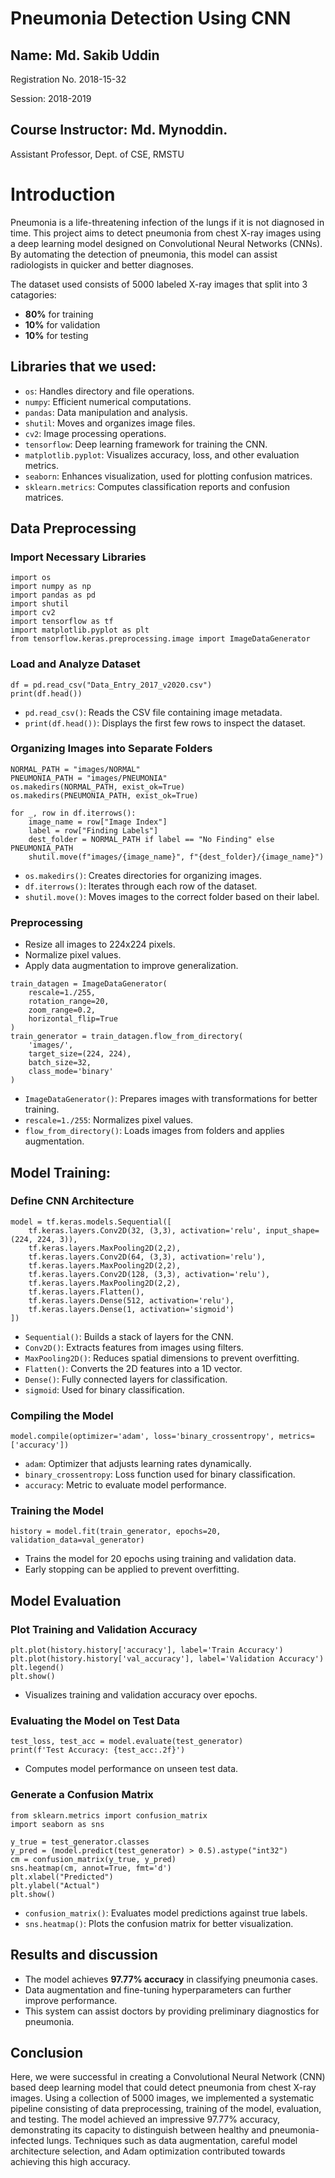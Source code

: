 # Pneumonia Detection Using CNN
## Name: Md. Sakib Uddin

Registration No. 2018-15-32

Session: 2018-2019

## Course Instructor: Md. Mynoddin. 

Assistant Professor, Dept. of CSE, RMSTU

# Introduction
Pneumonia is a life-threatening infection of the lungs if it is not diagnosed in time. This project aims to detect pneumonia from chest X-ray images using a deep learning model designed on Convolutional Neural Networks (CNNs). By automating the detection of pneumonia, this model can assist radiologists in quicker and better diagnoses. 

The dataset used consists of 5000 labeled X-ray images that split into 3 catagories:
- **80%** for training
- **10%** for validation
- **10%** for testing

## Libraries that we used:

- `os`: Handles directory and file operations.
- `numpy`: Efficient numerical computations.
- `pandas`: Data manipulation and analysis.
- `shutil`: Moves and organizes image files.
- `cv2`: Image processing operations.
- `tensorflow`: Deep learning framework for training the CNN.
- `matplotlib.pyplot`: Visualizes accuracy, loss, and other evaluation metrics.
- `seaborn`: Enhances visualization, used for plotting confusion matrices.
- `sklearn.metrics`: Computes classification reports and confusion matrices.

## Data Preprocessing

### Import Necessary Libraries
```
import os
import numpy as np
import pandas as pd
import shutil
import cv2
import tensorflow as tf
import matplotlib.pyplot as plt
from tensorflow.keras.preprocessing.image import ImageDataGenerator
```

### Load and Analyze Dataset
```
df = pd.read_csv("Data_Entry_2017_v2020.csv")
print(df.head())
```
- `pd.read_csv()`: Reads the CSV file containing image metadata.
- `print(df.head())`: Displays the first few rows to inspect the dataset.

### Organizing Images into Separate Folders
```
NORMAL_PATH = "images/NORMAL"
PNEUMONIA_PATH = "images/PNEUMONIA"
os.makedirs(NORMAL_PATH, exist_ok=True)
os.makedirs(PNEUMONIA_PATH, exist_ok=True)

for _, row in df.iterrows():
    image_name = row["Image Index"]
    label = row["Finding Labels"]
    dest_folder = NORMAL_PATH if label == "No Finding" else PNEUMONIA_PATH
    shutil.move(f"images/{image_name}", f"{dest_folder}/{image_name}")
```
- `os.makedirs()`: Creates directories for organizing images.
- `df.iterrows()`: Iterates through each row of the dataset.
- `shutil.move()`: Moves images to the correct folder based on their label.

### Preprocessing
- Resize all images to 224x224 pixels.
- Normalize pixel values.
- Apply data augmentation to improve generalization.
```
train_datagen = ImageDataGenerator(
    rescale=1./255,
    rotation_range=20,
    zoom_range=0.2,
    horizontal_flip=True
)
train_generator = train_datagen.flow_from_directory(
    'images/',
    target_size=(224, 224),
    batch_size=32,
    class_mode='binary'
)
```
- `ImageDataGenerator()`: Prepares images with transformations for better training.
- `rescale=1./255`: Normalizes pixel values.
- `flow_from_directory()`: Loads images from folders and applies augmentation.

## Model Training:

### Define CNN Architecture
```
model = tf.keras.models.Sequential([
    tf.keras.layers.Conv2D(32, (3,3), activation='relu', input_shape=(224, 224, 3)),
    tf.keras.layers.MaxPooling2D(2,2),
    tf.keras.layers.Conv2D(64, (3,3), activation='relu'),
    tf.keras.layers.MaxPooling2D(2,2),
    tf.keras.layers.Conv2D(128, (3,3), activation='relu'),
    tf.keras.layers.MaxPooling2D(2,2),
    tf.keras.layers.Flatten(),
    tf.keras.layers.Dense(512, activation='relu'),
    tf.keras.layers.Dense(1, activation='sigmoid')
])
```
- `Sequential()`: Builds a stack of layers for the CNN.
- `Conv2D()`: Extracts features from images using filters.
- `MaxPooling2D()`: Reduces spatial dimensions to prevent overfitting.
- `Flatten()`: Converts the 2D features into a 1D vector.
- `Dense()`: Fully connected layers for classification.
- `sigmoid`: Used for binary classification.

### Compiling the Model
```
model.compile(optimizer='adam', loss='binary_crossentropy', metrics=['accuracy'])
```
- `adam`: Optimizer that adjusts learning rates dynamically.
- `binary_crossentropy`: Loss function used for binary classification.
- `accuracy`: Metric to evaluate model performance.

### Training the Model
```
history = model.fit(train_generator, epochs=20, validation_data=val_generator)
```
- Trains the model for 20 epochs using training and validation data.
- Early stopping can be applied to prevent overfitting.

## Model Evaluation

### Plot Training and Validation Accuracy
```
plt.plot(history.history['accuracy'], label='Train Accuracy')
plt.plot(history.history['val_accuracy'], label='Validation Accuracy')
plt.legend()
plt.show()
```
- Visualizes training and validation accuracy over epochs.

### Evaluating the Model on Test Data
```
test_loss, test_acc = model.evaluate(test_generator)
print(f'Test Accuracy: {test_acc:.2f}')
```
- Computes model performance on unseen test data.

### Generate a Confusion Matrix
```
from sklearn.metrics import confusion_matrix
import seaborn as sns

y_true = test_generator.classes
y_pred = (model.predict(test_generator) > 0.5).astype("int32")
cm = confusion_matrix(y_true, y_pred)
sns.heatmap(cm, annot=True, fmt='d')
plt.xlabel("Predicted")
plt.ylabel("Actual")
plt.show()
```
- `confusion_matrix()`: Evaluates model predictions against true labels.
- `sns.heatmap()`: Plots the confusion matrix for better visualization.

## Results and discussion
- The model achieves **97.77% accuracy** in classifying pneumonia cases.
- Data augmentation and fine-tuning hyperparameters can further improve performance.
- This system can assist doctors by providing preliminary diagnostics for pneumonia.

## Conclusion
Here, we were successful in creating a Convolutional Neural Network (CNN) based deep learning model that could detect pneumonia from chest X-ray images. Using a collection of 5000 images, we implemented a systematic pipeline consisting of data preprocessing, training of the model, evaluation, and testing. The model achieved an impressive 97.77% accuracy, demonstrating its capacity to distinguish between healthy and pneumonia-infected lungs. Techniques such as data augmentation, careful model architecture selection, and Adam optimization contributed towards achieving this high accuracy.
